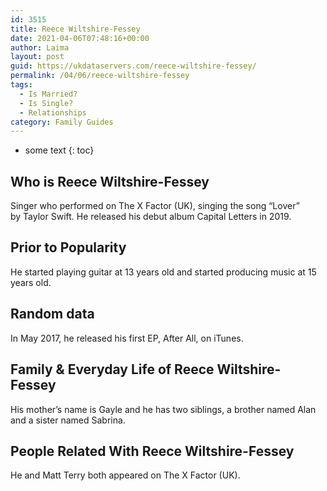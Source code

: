 ```yaml
---
id: 3515
title: Reece Wiltshire-Fessey
date: 2021-04-06T07:48:16+00:00
author: Laima
layout: post
guid: https://ukdataservers.com/reece-wiltshire-fessey/
permalink: /04/06/reece-wiltshire-fessey
tags:
  - Is Married?
  - Is Single?
  - Relationships
category: Family Guides
---
```


* some text
{: toc}


## Who is Reece Wiltshire-Fessey
                  
                  
                  
Singer who performed on The X Factor (UK), singing the song &#8220;Lover&#8221; by Taylor Swift. He released his debut album Capital Letters in 2019. 
                  
              
            
              
            
                
                
                
## Prior to Popularity
                  
                  
                  
He started playing guitar at 13 years old and started producing music at 15 years old. 
                  
              
            
              
            
                
                
                
## Random data
                  
                  
                  
In May 2017, he released his first EP, After All, on iTunes.
                  
              
            
              
            
                
                
                
## Family & Everyday Life of Reece Wiltshire-Fessey
                  
                  
                  
His mother&#8217;s name is Gayle and he has two siblings, a brother named Alan and a sister named Sabrina. 
                  
              
            
              
            
                
                
                
## People Related With Reece Wiltshire-Fessey
                  
                  
                  
He and Matt Terry both appeared on The X Factor (UK). 
                  
              
            
              
            
                
              
            
              
              
            
            
              
            
          
          
          